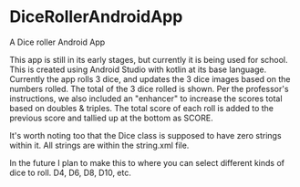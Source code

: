 # DiceRollerAndroidApp
A Dice roller Android App

This app is still in its early stages, but currently it is being used for school. 
This is created using Android Studio with kotlin at its base language.
Currently the app rolls 3 dice, and updates the 3 dice images based on the numbers rolled. 
The total of the 3 dice rolled is shown.
Per the professor's instructions, we also included an "enhancer" to increase the scores total
based on doubles & triples. 
The total score of each roll is added to the previous score and tallied up at the bottom as SCORE. 

It's worth noting too that the Dice class is supposed to have zero strings within it. 
All strings are within the string.xml file. 

In the future I plan to make this to where you can select different kinds of dice to roll. 
D4, D6, D8, D10, etc. 

